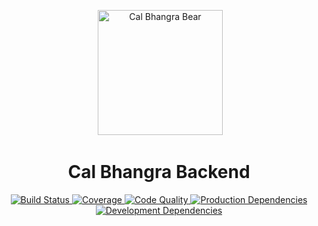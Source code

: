 <p align="center">
  <img height="200px" alt="Cal Bhangra Bear" src="http://calbhangra.com/logo.jpg">
</p>
<h1 align="center">Cal Bhangra Backend</h1>

<p align="center">
  <a href="https://travis-ci.org/calbhangra/backend">
    <img src="https://img.shields.io/travis/calbhangra/backend/master.svg?style=flat-square" alt="Build Status">
  </a>
  <a href="https://codecov.io/gh/calbhangra/backend">
    <img src="https://img.shields.io/codecov/c/github/calbhangra/backend/master.svg?style=flat-square" alt="Coverage">
    </a>
  <a href="https://www.bithound.io/github/calbhangra/backend">
    <img src="https://img.shields.io/bithound/code/github/calbhangra/backend.svg?style=flat-square" alt="Code Quality">
  </a>
  <a href="https://www.bithound.io/github/calbhangra/backend/master/dependencies/npm">
    <img src="https://img.shields.io/bithound/dependencies/github/calbhangra/backend.svg?style=flat-square" alt="Production Dependencies">
  </a>
  <a href="https://www.bithound.io/github/calbhangra/backend/master/dependencies/npm">
    <img src="https://img.shields.io/bithound/devDependencies/github/calbhangra/backend.svg?style=flat-square" alt="Development Dependencies">
  </a>
</p>
